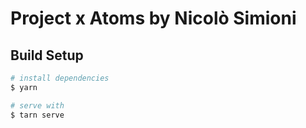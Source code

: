 # Project x Atoms by Nicolò Simioni

## Build Setup

```bash
# install dependencies
$ yarn

# serve with
$ tarn serve
```
